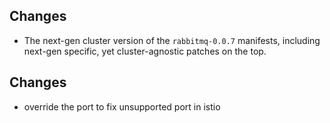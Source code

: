 ## Changes

- The next-gen cluster version of the `rabbitmq-0.0.7` manifests, including
  next-gen specific, yet cluster-agnostic patches on the top.
## Changes

- override the port to fix unsupported port in istio 